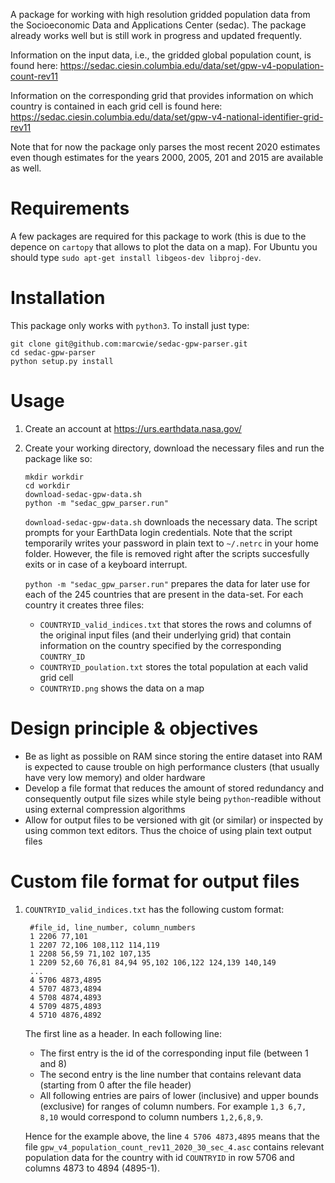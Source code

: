 A package for working with high resolution gridded population data from the Socioeconomic Data and Applications Center (sedac). The package already works well but is still work in progress and updated frequently.

Information on the input data, i.e., the gridded global population count, is found here: https://sedac.ciesin.columbia.edu/data/set/gpw-v4-population-count-rev11

Information on the corresponding grid that provides information on which country is contained in each grid cell is found here: https://sedac.ciesin.columbia.edu/data/set/gpw-v4-national-identifier-grid-rev11

Note that for now the package only parses the most recent 2020 estimates even though estimates for the years 2000, 2005, 201 and 2015 are available as well.

# Requirements

A few packages are required for this package to work (this is due to the depence on `cartopy` that allows to plot the data on a map). For Ubuntu you should type `sudo apt-get install libgeos-dev libproj-dev`.

# Installation

This package only works with `python3`. To install just type:
```
git clone git@github.com:marcwie/sedac-gpw-parser.git
cd sedac-gpw-parser
python setup.py install
```

# Usage

1. Create an account at https://urs.earthdata.nasa.gov/ 

2. Create your working directory, download the necessary files and run the package like so:
    ```
    mkdir workdir
    cd workdir
    download-sedac-gpw-data.sh
    python -m "sedac_gpw_parser.run"
    ```

    `download-sedac-gpw-data.sh` downloads the necessary data. The script prompts for your EarthData login credentials. Note that the script temporarily writes your password in plain text to `~/.netrc` in your home folder. However, the file is removed right after the scripts succesfully exits or in case of a keyboard interrupt. 

    `python -m "sedac_gpw_parser.run"` prepares the data for later use for each of the 245 countries that are present in the data-set. For each country it creates three files:
    
    - `COUNTRYID_valid_indices.txt` that stores the rows and columns of the original input files (and their underlying grid) that contain information on the country specified by the corresponding `COUNTRY_ID`
    - `COUNTRYID_poulation.txt` stores the total population at each valid grid cell
    - `COUNTRYID.png` shows the data on a map

# Design principle & objectives
- Be as light as possible on RAM since storing the entire dataset into RAM is expected to cause
    trouble on high performance clusters (that usually have very low memory) and older hardware
- Develop a file format that reduces the amount of stored redundancy and
    consequently output file sizes while style being `python`-readible without using external compression algorithms
- Allow for output files to be versioned with git (or similar) or inspected by using common text editors. Thus the choice
    of using plain text output files

# Custom file format for output files

1. `COUNTRYID_valid_indices.txt` has the following custom format:
   
        #file_id, line_number, column_numbers
        1 2206 77,101
        1 2207 72,106 108,112 114,119
        1 2208 56,59 71,102 107,135
        1 2209 52,60 76,81 84,94 95,102 106,122 124,139 140,149
        ...
        4 5706 4873,4895
        4 5707 4873,4894
        4 5708 4874,4893
        4 5709 4875,4893
        4 5710 4876,4892

    The first line as a header. In each following line:
    
    - The first entry is the id of the corresponding input file (between 1 and 8)
    - The second entry is the line number that contains relevant data (starting from 0 after the file header)
    - All following entries are pairs of lower (inclusive) and upper bounds (exclusive) for ranges of column numbers. For example `1,3 6,7, 8,10` would correspond to column numbers `1,2,6,8,9`.
    
    Hence for the example above, the line `4 5706 4873,4895` means that the file `gpw_v4_population_count_rev11_2020_30_sec_4.asc` contains relevant population data for the country with id `COUNTRYID` in row 5706 and columns 4873 to 4894 (4895-1). 
